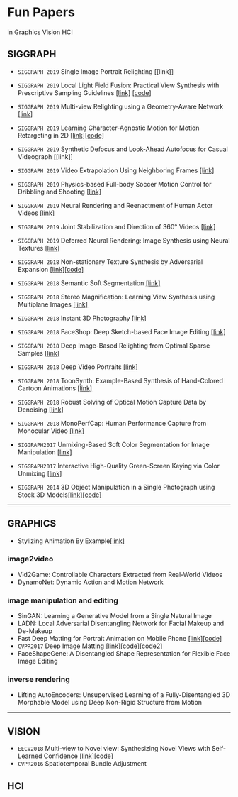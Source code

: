 # Fun Papers
in Graphics Vision HCI

## SIGGRAPH 
* `SIGGRAPH 2019` Single Image Portrait Relighting [[link]]
* `SIGGRAPH 2019` Local Light Field Fusion: Practical View Synthesis 
with Prescriptive Sampling Guidelines [[link]](http://people.eecs.berkeley.edu/~bmild/llff/) [[code]](https://github.com/Fyusion/LLFF)
* `SIGGRAPH 2019` Multi-view Relighting using a Geometry-Aware Network [[link]](https://repo-sam.inria.fr/fungraph/deep-relighting/)
* `SIGGRAPH 2019` Learning Character-Agnostic Motion for Motion Retargeting in 2D [[link]](https://motionretargeting2d.github.io/)[[code]](https://github.com/ChrisWu1997/2D-Motion-Retargeting)
* `SIGGRAPH 2019` Synthetic Defocus and Look-Ahead Autofocus for Casual Videograph [[link]]
* `SIGGRAPH 2019` Video Extrapolation Using Neighboring Frames [[link]](https://vml.kaist.ac.kr/main/international/individual/157)
* `SIGGRAPH 2019` Physics-based Full-body Soccer Motion Control for Dribbling and Shooting [[link]](https://vml.kaist.ac.kr/main/international/individual/156)
* `SIGGRAPH 2019` Neural Rendering and Reenactment of Human Actor Videos [[link]](http://gvv.mpi-inf.mpg.de/projects/wxu/HumanReenactment/)
* `SIGGRAPH 2019` Joint Stabilization and Direction of 360° Videos
[[link]](https://dl.acm.org/citation.cfm?doid=3313807.3211889)
* `SIGGRAPH 2019` Deferred Neural Rendering: Image Synthesis using Neural Textures [[link]](https://niessnerlab.org/projects/thies2019neural.html)


* `SIGGRAPH 2018` Non-stationary Texture Synthesis by Adversarial Expansion [[link]](http://vcc.szu.edu.cn/research/2018/TexSyn)[[code]](https://github.com/jessemelpolio/non-stationary_texture_syn)
* `SIGGRAPH 2018` Semantic Soft Segmentation [[link]](http://people.inf.ethz.ch/aksoyy/sss/)
* `SIGGRAPH 2018` Stereo Magnification: Learning View Synthesis using Multiplane Images [[link]](https://people.eecs.berkeley.edu/~tinghuiz/projects/mpi/)
* `SIGGRAPH 2018` Instant 3D Photography [[link]](http://visual.cs.ucl.ac.uk/pubs/instant3d/)
* `SIGGRAPH 2018` FaceShop: Deep Sketch-based Face Image Editing [[link]](https://arxiv.org/pdf/1804.08972.pdf)
* `SIGGRAPH 2018` Deep Image-Based Relighting from Optimal Sparse Samples [[link]](http://cseweb.ucsd.edu/~viscomp/projects/SIG18Relighting/)
* `SIGGRAPH 2018` Deep Video Portraits [[link]](https://web.stanford.edu/~zollhoef/papers/SG2018_DeepVideo/page.html)
* `SIGGRAPH 2018` ToonSynth: Example-Based Synthesis of Hand-Colored Cartoon Animations [[link]](http://dcgi.fel.cvut.cz/home/sykorad/toonsynth.html)
* `SIGGRAPH 2018` Robust Solving of Optical Motion Capture Data by Denoising [[link]](http://montreal.ubisoft.com/en/robust-solving-of-optical-motion-capture-data-by-denoising/)
* `SIGGRAPH 2018` MonoPerfCap: Human Performance Capture from Monocular Video [[link]](http://gvv.mpi-inf.mpg.de/projects/wxu/MonoPerfCap/)


* `SIGGRAPH2017` Unmixing-Based Soft Color Segmentation for Image Manipulation [[link]](http://people.inf.ethz.ch/aksoyy/scs/)
* `SIGGRAPH2017` Interactive High-Quality Green-Screen Keying via Color Unmixing [[link]](http://people.inf.ethz.ch/aksoyy/keying/)

* `SIGGRAPH 2014` 3D Object Manipulation in a Single Photograph using Stock 3D Models[[link]](http://www.cs.cmu.edu/~om3d/)[[code]](http://www.cs.cmu.edu/~om3d/)

---

## GRAPHICS

* Stylizing Animation By Example[[link]](http://graphics.pixar.com/library/ByExampleStylization/paper.pdf)
### image2video
* Vid2Game: Controllable Characters Extracted from Real-World Videos
* DynamoNet: Dynamic Action and Motion Network

### image manipulation and editing
* SinGAN: Learning a Generative Model from a Single Natural Image
* LADN: Local Adversarial Disentangling Network for Facial Makeup and De-Makeup
* Fast Deep Matting for Portrait Animation on Mobile Phone [[link]](https://arxiv.org/pdf/1707.08289.pdf)[[code]](https://github.com/ofirlevy/FastMattingPortrait)
* `CVPR2017` Deep Image Matting [[link]](https://arxiv.org/pdf/1703.03872.pdf)[[code]](https://github.com/Joker316701882/Deep-Image-Matting)[[code2]](https://github.com/foamliu/Deep-Image-Matting)
* FaceShapeGene: A Disentangled Shape Representation for Flexible Face Image Editing
### inverse rendering
* Lifting AutoEncoders: Unsupervised Learning of a Fully-Disentangled 3D Morphable Model using Deep Non-Rigid Structure from Motion
---

## VISION
* `EECV2018` Multi-view to Novel view: Synthesizing Novel Views with Self-Learned Confidence [[link]](https://shaohua0116.github.io/Multiview2Novelview/)[[code]](https://github.com/shaohua0116/Multiview2Novelview)
* `CVPR2016` Spatiotemporal Bundle Adjustment
## HCI



